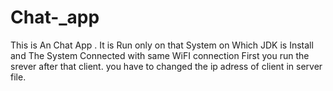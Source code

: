 # Chat-_app
This is An Chat App .
It is Run only on that  System on Which JDK is Install and The System Connected with same WiFI connection
First you run the srever after that client.
you have to changed the ip adress of client in server file.
